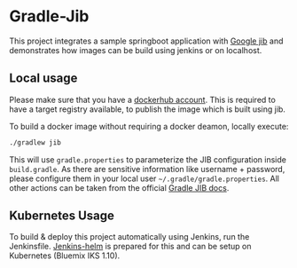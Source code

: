 # Gradle-Jib
This project integrates a sample springboot application with [Google jib](https://github.com/GoogleContainerTools/jib/tree/master/jib-gradle-plugin) and demonstrates how images can be build using jenkins or on localhost.

## Local usage
Please make sure that you have a [dockerhub account](https://hub.docker.com/). This is required to have a target registry available, to publish the image which is built using jib.

To build a docker image without requiring a docker deamon, locally execute:
```bash
./gradlew jib
```
This will use `gradle.properties` to parameterize the JIB configuration inside `build.gradle`.
As there are sensitive information like username + password, please configure them in your local user `~/.gradle/gradle.properties`.
All other actions can be taken from the official [Gradle JIB docs](https://github.com/GoogleContainerTools/jib/tree/master/jib-gradle-plugin).


## Kubernetes Usage
To build & deploy this project automatically using Jenkins, run the Jenkinsfile.
[Jenkins-helm](https://github.com/gluehbirnenkopf/jenkins-helm) is prepared for this and can be setup on Kubernetes (Bluemix IKS 1.10).
